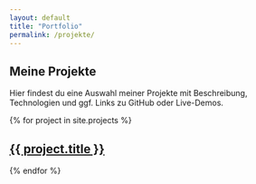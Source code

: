 ```yaml
---
layout: default
title: "Portfolio"
permalink: /projekte/
---
```


<section>
  <h2>Meine Projekte</h2>
  <p>Hier findest du eine Auswahl meiner Projekte mit Beschreibung, Technologien und ggf. Links zu GitHub oder Live-Demos.</p>
  <!-- Später durch Jekyll Collections ergänzen -->

  {% for project in site.projects %}
     <h2>
      <a href="{{ project.url }}">
        {{ project.title }}
      </a>
    </h2>
  {% endfor %}

</section>